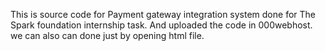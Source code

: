This is source code for Payment gateway integration system done for The Spark foundation internship task. And uploaded the code in 000webhost. 
we can also can done just by opening html file.
